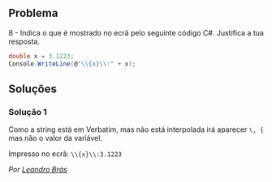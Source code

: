 ## Problema

8 - Indica o que é mostrado no ecrã pelo seguinte código C#. Justifica a tua
resposta.

```cs
double x = 3.1223;
Console.WriteLine(@"\\{x}\\:" + x);
```

## Soluções

### Solução 1

Como a string está em Verbatim, mas não está interpolada irá aparecer `\, {`
mas não o valor da variável.

Impresso no ecrã:
`\\{x}\\:3.1223`


*Por [Leandro Brás](https://github.com/xShadoWalkeR)*